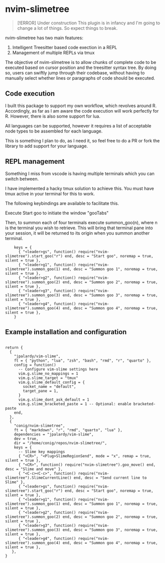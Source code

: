 # nvim-slimetree

> [!ERROR] Under construction
> This plugin is in infancy and I'm going to change a lot of things. So expect things to break.

nvim-slimetree has two main features:
1. Intelligent Treesitter based code exection in a REPL
2. Management of multiple REPLs via tmux

 The objective of nvim-slimetree is to allow chunks of complete code to be executed based on cursor position and the treesitter syntax tree.
By doing so, users can swiftly jump through their codebase, without having to manually select whether lines or paragraphs of code should be executed.

## Code execution

I built this package to support my own workflow, which revolves around R. Accordingly, as far as I am aware the code execution will work perfectly for R. However, there is also some support for lua.

All languages can be supported, however it requires a list of acceptable node types to be assembled for each language.

This is something I plan to do, as I need it, so feel free to do a PR or fork the library to add support for your language.

## REPL management

Something I miss from vscode is having multiple terminals which you can switch between.

I have implemented a hacky tmux solution to achieve this. You must have tmux active in your terminal for this to work.

The following keybindings are available to facilitate this.

Execute Start goo to initiate the window "gooTabs"

Then, to summon each of four terminals execute summon_goo(n), where n is the terminal you wish to retrieve.
This will bring that terminal pane into your session, it will be returned to its origin when you summon another terminal.

```{lua}
    keys = {
      { "<leader>gs", function() require("nvim-slimetree").start_goo("r") end, desc = "Start goo", noremap = true, silent = true },
      { "<leader>g1", function() require("nvim-slimetree").summon_goo(1) end, desc = "Summon goo 1", noremap = true, silent = true },
      { "<leader>g2", function() require("nvim-slimetree").summon_goo(2) end, desc = "Summon goo 2", noremap = true, silent = true },
      { "<leader>g3", function() require("nvim-slimetree").summon_goo(3) end, desc = "Summon goo 3", noremap = true, silent = true },
      { "<leader>g4", function() require("nvim-slimetree").summon_goo(4) end, desc = "Summon goo 4", noremap = true, silent = true },
    }
```
## Example installation and configuration


```{lua}

return {
  {
    "jpalardy/vim-slime",
    ft = { "python", "lua", "zsh", "bash", "rmd", "r", "quarto" },
    config = function()
      -- Configure vim-slime settings here
      vim.g.slime_no_mappings = 1
      vim.g.slime_target = "tmux"
      vim.g.slime_default_config = {
        socket_name = "default",
        target_pane = 1,
      }
      vim.g.slime_dont_ask_default = 1
      vim.g.slime_bracketed_paste = 1 -- Optional: enable bracketed-paste
    end,
  },
  {
    "conig/nvim-slimetree",
    ft = { "markdown", "r", "rmd", "quarto", "lua" },
    dependencies = "jpalardy/vim-slime",
    dev = true,
    dir = "/home/conig/repos/nvim-slimetree/",
    keys = {
      -- Slime key mappings
      { "<CR>", "<Plug>SlimeRegionSend", mode = "x", remap = true, silent = true },
      { "<CR>", function() require("nvim-slimetree").goo_move() end, desc = "Slime and move" },
      { "<C-c><C-c>", function() require("nvim-slimetree").SlimeCurrentLine() end, desc = "Send current line to Slime" },
      { "<leader>gs", function() require("nvim-slimetree").start_goo("r") end, desc = "Start goo", noremap = true, silent = true },
      { "<leader>g1", function() require("nvim-slimetree").summon_goo(1) end, desc = "Summon goo 1", noremap = true, silent = true },
      { "<leader>g2", function() require("nvim-slimetree").summon_goo(2) end, desc = "Summon goo 2", noremap = true, silent = true },
      { "<leader>g3", function() require("nvim-slimetree").summon_goo(3) end, desc = "Summon goo 3", noremap = true, silent = true },
      { "<leader>g4", function() require("nvim-slimetree").summon_goo(4) end, desc = "Summon goo 4", noremap = true, silent = true },
   },
}

```
